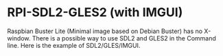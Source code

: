 # RPI-SDL2-GLES2 (with IMGUI)

Raspbian Buster Lite (Minimal image based on Debian Buster) has no X-window.
There is a possible way to use SDL2 and GLES2 in the Command line.
Here is the example of SDL2/GLES/IMGUI.

